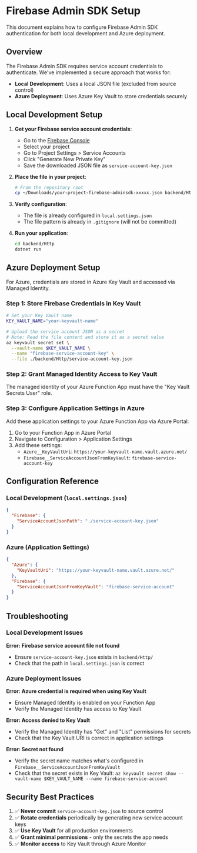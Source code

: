 # Firebase Admin SDK Setup

This document explains how to configure Firebase Admin SDK authentication for both local development and Azure deployment.

## Overview

The Firebase Admin SDK requires service account credentials to authenticate. We've implemented a secure approach that works for:
- **Local Development**: Uses a local JSON file (excluded from source control)
- **Azure Deployment**: Uses Azure Key Vault to store credentials securely

## Local Development Setup

1. **Get your Firebase service account credentials**:
   - Go to the [Firebase Console](https://console.firebase.google.com/)
   - Select your project
   - Go to Project Settings > Service Accounts
   - Click "Generate New Private Key"
   - Save the downloaded JSON file as `service-account-key.json`

2. **Place the file in your project**:
   ```bash
   # From the repository root
   cp ~/Downloads/your-project-firebase-adminsdk-xxxxx.json backend/Http/service-account-key.json
   ```

3. **Verify configuration**:
   - The file is already configured in `local.settings.json`
   - The file pattern is already in `.gitignore` (will not be committed)

4. **Run your application**:
   ```bash
   cd backend/Http
   dotnet run
   ```

## Azure Deployment Setup

For Azure, credentials are stored in Azure Key Vault and accessed via Managed Identity.

### Step 1: Store Firebase Credentials in Key Vault

```bash
# Set your Key Vault name
KEY_VAULT_NAME="your-keyvault-name"

# Upload the service account JSON as a secret
# Note: Read the file content and store it as a secret value
az keyvault secret set \
  --vault-name $KEY_VAULT_NAME \
  --name "firebase-service-account-key" \
  --file ./backend/Http/service-account-key.json
```

### Step 2: Grant Managed Identity Access to Key Vault

The managed identity of your Azure Function App must have the "Key Vault Secrets User" role.

### Step 3: Configure Application Settings in Azure

Add these application settings to your Azure Function App via Azure Portal:
1. Go to your Function App in Azure Portal
2. Navigate to Configuration > Application Settings
3. Add these settings:
   - `Azure__KeyVaultUri`: `https://your-keyvault-name.vault.azure.net/`
   - `Firebase__ServiceAccountJsonFromKeyVault`: `firebase-service-account-key`

## Configuration Reference

### Local Development (`local.settings.json`)
```json
{
  "Firebase": {
    "ServiceAccountJsonPath": "./service-account-key.json"
  }
}
```

### Azure (Application Settings)
```json
{
  "Azure": {
    "KeyVaultUri": "https://your-keyvault-name.vault.azure.net/"
  },
  "Firebase": {
    "ServiceAccountJsonFromKeyVault": "firebase-service-account"
  }
}
```

## Troubleshooting

### Local Development Issues

**Error: Firebase service account file not found**
- Ensure `service-account-key.json` exists in `backend/Http/`
- Check that the path in `local.settings.json` is correct

### Azure Deployment Issues

**Error: Azure credential is required when using Key Vault**
- Ensure Managed Identity is enabled on your Function App
- Verify the Managed Identity has access to Key Vault

**Error: Access denied to Key Vault**
- Verify the Managed Identity has "Get" and "List" permissions for secrets
- Check that the Key Vault URI is correct in application settings

**Error: Secret not found**
- Verify the secret name matches what's configured in `Firebase__ServiceAccountJsonFromKeyVault`
- Check that the secret exists in Key Vault: `az keyvault secret show --vault-name $KEY_VAULT_NAME --name firebase-service-account`

## Security Best Practices

1. ✅ **Never commit** `service-account-key.json` to source control
2. ✅ **Rotate credentials** periodically by generating new service account keys
3. ✅ **Use Key Vault** for all production environments
4. ✅ **Grant minimal permissions** - only the secrets the app needs
5. ✅ **Monitor access** to Key Vault through Azure Monitor

